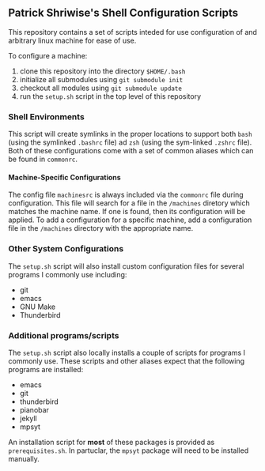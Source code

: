 

## Patrick Shriwise's Shell Configuration Scripts

This repository contains a set of scripts inteded for use configuration of and
arbitrary linux machine for ease of use.

To configure a machine:

  1. clone this repository into the directory `$HOME/.bash`
  2. initialize all submodules using `git submodule init`
  3. checkout all modules using `git submodule update`
  4. run the `setup.sh` script in the top level of this repository

### Shell Environments

This script will create symlinks in the proper locations to support both `bash`
(using the symlinked `.bashrc` file) ad `zsh` (using the sym-linked `.zshrc`
file). Both of these configurations come with a set of common aliases which can
be found in `commonrc`.

#### Machine-Specific Configurations

The config file `machinesrc` is always included via the `commonrc` file during
configuration. This file will search for a file in the `/machines` diretory
which matches the machine name. If one is found, then its configuration will be
applied. To add a configuration for a specific machine, add a configuration file
in the `/machines` directory with the appropriate name.

### Other System Configurations

The `setup.sh` script will also install custom configuration files for several
programs I commonly use including:

  - git
  - emacs
  - GNU Make
  - Thunderbird

### Additional programs/scripts

The `setup.sh` script also locally installs a couple of scripts for programs I
commonly use. These scripts and other aliases expect that the following
programs are installed:

  - emacs
  - git
  - thunderbird
  - pianobar
  - jekyll
  - mpsyt

An installation script for **most** of these packages is provided as
`prerequisites.sh`. In partuclar, the `mpsyt` package will need to be installed
manually.


